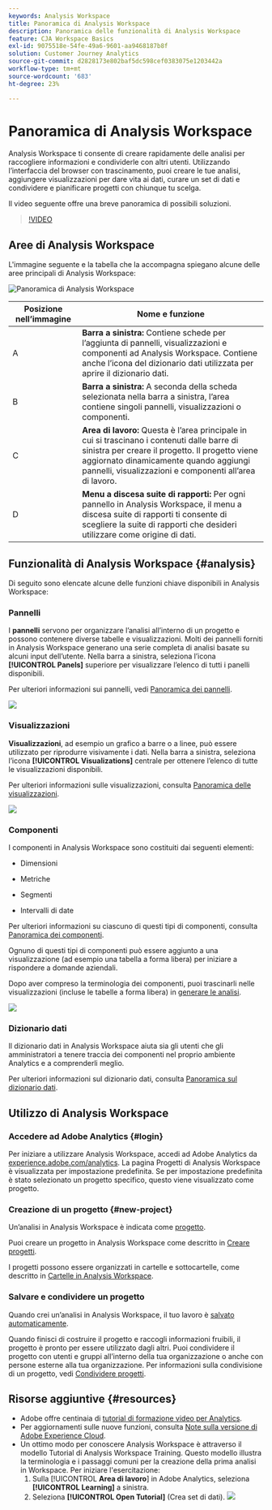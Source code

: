 ```yaml
---
keywords: Analysis Workspace
title: Panoramica di Analysis Workspace
description: Panoramica delle funzionalità di Analysis Workspace
feature: CJA Workspace Basics
exl-id: 9075518e-54fe-49a6-9601-aa9468187b8f
solution: Customer Journey Analytics
source-git-commit: d2828173e802baf5dc598cef0383075e1203442a
workflow-type: tm+mt
source-wordcount: '683'
ht-degree: 23%

---
```


# Panoramica di Analysis Workspace

Analysis Workspace ti consente di creare rapidamente delle analisi per raccogliere informazioni e condividerle con altri utenti. Utilizzando l’interfaccia del browser con trascinamento, puoi creare le tue analisi, aggiungere visualizzazioni per dare vita ai dati, curare un set di dati e condividere e pianificare progetti con chiunque tu scelga.

Il video seguente offre una breve panoramica di possibili soluzioni.

>[!VIDEO](https://video.tv.adobe.com/v/26266/?quality=12)

## Aree di Analysis Workspace

L&#39;immagine seguente e la tabella che la accompagna spiegano alcune delle aree principali di Analysis Workspace:

![Panoramica di Analysis Workspace](assets/analysis-workspace-overvew.png)

| Posizione nell’immagine | Nome e funzione |
|---------|----------|
| A | **Barra a sinistra:** Contiene schede per l’aggiunta di pannelli, visualizzazioni e componenti ad Analysis Workspace. Contiene anche l’icona del dizionario dati utilizzata per aprire il dizionario dati. |
| B | **Barra a sinistra:** A seconda della scheda selezionata nella barra a sinistra, l’area contiene singoli pannelli, visualizzazioni o componenti. |
| C | **Area di lavoro:** Questa è l’area principale in cui si trascinano i contenuti dalle barre di sinistra per creare il progetto. Il progetto viene aggiornato dinamicamente quando aggiungi pannelli, visualizzazioni e componenti all’area di lavoro. |
| D | **Menu a discesa suite di rapporti:** Per ogni pannello in Analysis Workspace, il menu a discesa suite di rapporti ti consente di scegliere la suite di rapporti che desideri utilizzare come origine di dati. |

## Funzionalità di Analysis Workspace {#analysis}

Di seguito sono elencate alcune delle funzioni chiave disponibili in Analysis Workspace:

### Pannelli

I **pannelli** servono per organizzare l’analisi all’interno di un progetto e possono contenere diverse tabelle e visualizzazioni. Molti dei pannelli forniti in Analysis Workspace generano una serie completa di analisi basate su alcuni input dell’utente. Nella barra a sinistra, seleziona l’icona **[!UICONTROL Panels]** superiore per visualizzare l’elenco di tutti i panelli disponibili.

Per ulteriori informazioni sui pannelli, vedi [Panoramica dei pannelli](/help/analysis-workspace/c-panels/panels.md).

![](assets/build-panels.png)

### Visualizzazioni

**Visualizzazioni**, ad esempio un grafico a barre o a linee, può essere utilizzato per riprodurre visivamente i dati. Nella barra a sinistra, seleziona l’icona **[!UICONTROL Visualizations]** centrale per ottenere l’elenco di tutte le visualizzazioni disponibili.

Per ulteriori informazioni sulle visualizzazioni, consulta [Panoramica delle visualizzazioni](/help/analysis-workspace/visualizations/freeform-analysis-visualizations.md).

![](assets/build-visualizations.png)

### Componenti

I componenti in Analysis Workspace sono costituiti dai seguenti elementi:

* Dimensioni

* Metriche

* Segmenti

* Intervalli di date

Per ulteriori informazioni su ciascuno di questi tipi di componenti, consulta [Panoramica dei componenti](/help/components/overview.md).

Ognuno di questi tipi di componenti può essere aggiunto a una visualizzazione (ad esempio una tabella a forma libera) per iniziare a rispondere a domande aziendali.

Dopo aver compreso la terminologia dei componenti, puoi trascinarli nelle visualizzazioni (incluse le tabelle a forma libera) in [generare le analisi](/help/analysis-workspace/visualizations/freeform-table/freeform-table.md).

![](assets/build-components.png)

### Dizionario dati

Il dizionario dati in Analysis Workspace aiuta sia gli utenti che gli amministratori a tenere traccia dei componenti nel proprio ambiente Analytics e a comprenderli meglio.

Per ulteriori informazioni sul dizionario dati, consulta [Panoramica sul dizionario dati](/help/components/data-dictionary/data-dictionary-overview.md).

## Utilizzo di Analysis Workspace

### Accedere ad Adobe Analytics {#login}

Per iniziare a utilizzare Analysis Workspace, accedi ad Adobe Analytics da [experience.adobe.com/analytics](https://experience.adobe.com/analytics). La pagina Progetti di Analysis Workspace è visualizzata per impostazione predefinita. Se per impostazione predefinita è stato selezionato un progetto specifico, questo viene visualizzato come progetto.

### Creazione di un progetto {#new-project}

Un’analisi in Analysis Workspace è indicata come [progetto](/help/analysis-workspace/build-workspace-project/freeform-overview.md).

Puoi creare un progetto in Analysis Workspace come descritto in [Creare progetti](/help/analysis-workspace/build-workspace-project/create-projects.md).

I progetti possono essere organizzati in cartelle e sottocartelle, come descritto in [Cartelle in Analysis Workspace](/help/analysis-workspace/build-workspace-project/workspace-folders/about-folders.md).

### Salvare e condividere un progetto

Quando crei un’analisi in Analysis Workspace, il tuo lavoro è [salvato automaticamente](/help/analysis-workspace/build-workspace-project/save-projects.md).

Quando finisci di costruire il progetto e raccogli informazioni fruibili, il progetto è pronto per essere utilizzato dagli altri. Puoi condividere il progetto con utenti e gruppi all’interno della tua organizzazione o anche con persone esterne alla tua organizzazione. Per informazioni sulla condivisione di un progetto, vedi [Condividere progetti](/help/analysis-workspace/curate-share/share-projects.md).

## Risorse aggiuntive {#resources}

* Adobe offre centinaia di [tutorial di formazione video per Analytics](https://experienceleague.adobe.com/docs/analytics-learn/tutorials/overview.html?lang=it).
* Per aggiornamenti sulle nuove funzioni, consulta [Note sulla versione di Adobe Experience Cloud](https://experienceleague.adobe.com/docs/release-notes/experience-cloud/current.html?lang=it#analytics).
* Un ottimo modo per conoscere Analysis Workspace è attraverso il modello Tutorial di Analysis Workspace Training. Questo modello illustra la terminologia e i passaggi comuni per la creazione della prima analisi in Workspace. Per iniziare l&#39;esercitazione:
   1. Sulla [!UICONTROL **Area di lavoro**] in Adobe Analytics, seleziona **[!UICONTROL Learning]** a sinistra.
   1. Seleziona **[!UICONTROL Open Tutorial]** (Crea set di dati).
      ![](assets/training-tutorial.png)
